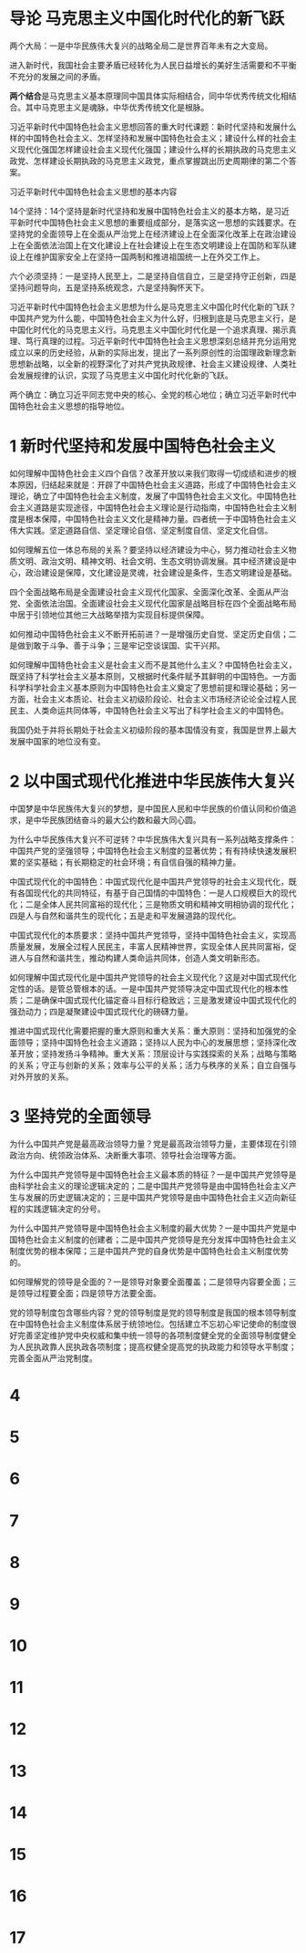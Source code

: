 # 导论 马克思主义中国化时代化的新飞跃

两个大局：一是中华民族伟大复兴的战略全局二是世界百年未有之大变局。

进入新时代，我国社会主要矛盾已经转化为人民日益增长的美好生活需要和不平衡不充分的发展之间的矛盾。

**两个结合**是马克思主义基本原理同中国具体实际相结合，同中华优秀传统文化相结合。其中马克思主义是魂脉，中华优秀传统文化是根脉。

习近平新时代中国特色社会主义思想回答的重大时代课题：新时代坚持和发展什么样的中国特色社会主义、怎样坚持和发展中国特色社会主义；建设什么样的社会主义现代化强国怎样建设社会主义现代化强国；建设什么样的长期执政的马克思主义政党、怎样建设长期执政的马克思主义政党，重点掌握跳出历史周期律的第二个答案。

习近平新时代中国特色社会主义思想的基本内容

14个坚持：14个坚持是新时代坚持和发展中国特色社会主义的基本方略，是习近平新时代中国特色社会主义思想的重要组成部分，是落实这一思想的实践要求。在坚持党的全面领导上在全面从严治党上在经济建设上在全面深化改革上在政治建设上在全面依法治国上在文化建设上在社会建设上在生态文明建设上在国防和军队建设上在维护国家安全上在坚持一国两制和推进祖国统一上在外交工作上。

六个必须坚持：一是坚持人民至上，二是坚持自信自立，三是坚持守正创新，四是坚持问题导向，五是坚持系统观念，六是坚持胸怀天下。

习近平新时代中国特色社会主义思想为什么是马克思主义中国化时代化新的飞跃？中国共产党为什么能，中国特色社会主义为什么好，归根到底是马克思主义行，是中国化时代化的马克思主义行。马克思主义中国化时代化是一个追求真理、揭示真理、笃行真理的过程。习近平新时代中国特色社会主义思想深刻总结并充分运用党成立以来的历史经验，从新的实际出发，提出了一系列原创性的治国理政新理念新思想新战略，以全新的视野深化了对共产党执政规律、社会主义建设规律、人类社会发展规律的认识，实现了马克思主义中国化时代化新的飞跃。


两个确立：确立习近平同志党中央的核心、全党的核心地位；确立习近平新时代中国特色社会主义思想的指导地位。


# 1 新时代坚持和发展中国特色社会主义

如何理解中国特色社会主义四个自信？改革开放以来我们取得一切成绩和进步的根本原因，归结起来就是：开辟了中国特色社会主义道路，形成了中国特色社会主义理论，确立了中国特色社会主义制度，发展了中国特色社会主义文化。中国特色社会主义道路是实现途径，中国特色社会主义理论是行动指南，中国特色社会主义制度是根本保障，中国特色社会主义文化是精神力量。四者统一于中国特色社会主义伟大实践。坚定道路自信、坚定理论自信、坚定制度自信、坚定文化自信。

如何理解五位一体总布局的关系？要坚持以经济建设为中心，努力推动社会主义物质文明、政治文明、精神文明、社会文明、生态文明协调发展。其中经济建设是中心，政治建设是保障，文化建设是灵魂，社会建设是条件，生态文明建设是基础。

四个全面战略布局是全面建设社会主义现代化国家、全面深化改革、全面从严治党、全面依法治国。全面建设社会主义现代化国家是战略目标在四个全面战略布局中居于引领地位其他三大战略举措为实现目标提供保障。

如何推动中国特色社会主义不断开拓前进？一是增强历史自觉、坚定历史自信；二是做到敢于斗争、善于斗争；三是牢记空谈误国、实干兴邦。

如何理解中国特色社会主义是社会主义而不是其他什么主义？中国特色社会主义，既坚持了科学社会主义基本原则，又根据时代条件赋予其鲜明的中国特色。一方面科学科学社会主义基本原则为中国特色社会主义奠定了思想前提和理论基础；另一方面，社会主义本质论、社会主义初级阶段论、社会主义市场经济论论全过程人民民主、人类命运共同体等，中国特色社会主义写出了科学社会主义的中国特色。

我国仍处于并将长期处于社会主义初级阶段的基本国情没有变，我国是世界上最大发展中国家的地位没有变。

# 2 以中国式现代化推进中华民族伟大复兴

中国梦是中华民族伟大复兴的梦想，是中国民人民和中华民族的价值认同和价值追求，是中华民族团结奋斗的最大公约数和最大同心圆。

为什么中华民族伟大复兴不可逆转？中华民族伟大复兴具有一系列战略支撑条件：中国共产党的坚强领导；中国特色社会主义制度的显著优势；有有持续快速发展积累的坚实基础；有长期稳定的社会环境；有自信自强的精神力量。

中国式现代化的中国特色：中国式现代化是中国共产党领导的社会主义现代化，既有各国现代化的共同特征，有基于自己国情的中国特色：一是人口规模巨大的现代化；二是全体人民共同富裕的现代化；三是物质文明和精神文明相协调的现代化；四是人与自然和谐共生的现代化；五是走和平发展道路的现代化。

中国式现代化的本质要求：坚持中国共产党领导，坚持中国特色社会主义，实现高质量发展，发展全过程人民民主，丰富人民精神世界，实现全体人民共同富裕，促进人与自然和谐共生，推动构建人类命运共同体，创造人类文明新形态。

如何理解中国式现代化是中国共产党领导的社会主义现代化？这是对中国式现代化定性的话。是管总管根本的话。一是中国共产党领导决定中国式现代化的根本性质；二是确保中国式现代化锚定奋斗目标行稳致远；三是激发建设中国式现代化的强劲动力；四是凝聚建设中国式现代化的磅礴力量。

推进中国式现代化需要把握的重大原则和重大关系：重大原则：坚持和加强党的全面领导；坚持中国特色社会主义道路；坚持以人民为中心的发展思想；坚持深化改革开放；坚持发扬斗争精神。重大关系：顶层设计与实践探索的关系；战略与策略的关系；守正与创新的关系；效率与公平的关系；活力与秩序的关系；自立自强与对外开放的关系。



# 3 坚持党的全面领导

为什么中国共产党是最高政治领导力量？党是最高政治领导力量，主要体现在引领政治方向、统领政治体系、决断重大事项、领导社会治理等方面。

为什么中国共产党领导是中国特色社会主义最本质的特征？一是中国共产党领导是由科学社会主义的理论逻辑决定的；二是中国共产党领导是由中国特色社会主义产生与发展的历史逻辑决定的；三是中国共产党领导是由中国特色社会主义迈向新征程的实践逻辑决定的分号。

为什么中国共产党领导是中国特色社会主义制度的最大优势？一是中国共产党是中国特色社会主义制度的创建者；二是中国共产党领导是充分发挥中国特色社会主义制度优势的根本保障；三是中国共产党的自身优势是中国特色社会主义制度优势的。

如何理解党的领导是全面的？一是领导对象要全面覆盖；二是领导内容要全面；三是领导过程要全面；四是领导方法要全面。

党的领导制度包含哪些内容？党的领导制度是党的领导制度是我国的根本领导制度在中国特色社会主义制度体系居于统领地位。包括建立不忘初心牢记使命的制度很好完善坚定维护党中央权威和集中统一领导的各项制度健全党的全面领导制度健全为人民执政靠人民执政各项制度；提高权健全提高党的执政能力和领导水平制度；完善全面从严治党制度。




 

# 4

# 5

# 6

# 7

# 8

# 9

# 10

# 11

# 12

# 13

# 14

# 15

# 16

# 17



